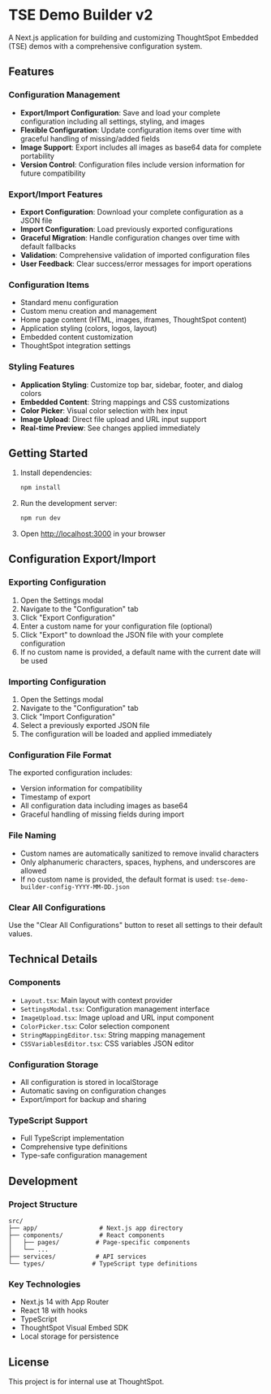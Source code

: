 # TSE Demo Builder v2

A Next.js application for building and customizing ThoughtSpot Embedded (TSE) demos with a comprehensive configuration system.

## Features

### Configuration Management
- **Export/Import Configuration**: Save and load your complete configuration including all settings, styling, and images
- **Flexible Configuration**: Update configuration items over time with graceful handling of missing/added fields
- **Image Support**: Export includes all images as base64 data for complete portability
- **Version Control**: Configuration files include version information for future compatibility

### Export/Import Features
- **Export Configuration**: Download your complete configuration as a JSON file
- **Import Configuration**: Load previously exported configurations
- **Graceful Migration**: Handle configuration changes over time with default fallbacks
- **Validation**: Comprehensive validation of imported configuration files
- **User Feedback**: Clear success/error messages for import operations

### Configuration Items
- Standard menu configuration
- Custom menu creation and management
- Home page content (HTML, images, iframes, ThoughtSpot content)
- Application styling (colors, logos, layout)
- Embedded content customization
- ThoughtSpot integration settings

### Styling Features
- **Application Styling**: Customize top bar, sidebar, footer, and dialog colors
- **Embedded Content**: String mappings and CSS customizations
- **Color Picker**: Visual color selection with hex input
- **Image Upload**: Direct file upload and URL input support
- **Real-time Preview**: See changes applied immediately

## Getting Started

1. Install dependencies:
   ```bash
   npm install
   ```

2. Run the development server:
   ```bash
   npm run dev
   ```

3. Open [http://localhost:3000](http://localhost:3000) in your browser

## Configuration Export/Import

### Exporting Configuration
1. Open the Settings modal
2. Navigate to the "Configuration" tab
3. Click "Export Configuration"
4. Enter a custom name for your configuration file (optional)
5. Click "Export" to download the JSON file with your complete configuration
6. If no custom name is provided, a default name with the current date will be used

### Importing Configuration
1. Open the Settings modal
2. Navigate to the "Configuration" tab
3. Click "Import Configuration"
4. Select a previously exported JSON file
5. The configuration will be loaded and applied immediately

### Configuration File Format
The exported configuration includes:
- Version information for compatibility
- Timestamp of export
- All configuration data including images as base64
- Graceful handling of missing fields during import

### File Naming
- Custom names are automatically sanitized to remove invalid characters
- Only alphanumeric characters, spaces, hyphens, and underscores are allowed
- If no custom name is provided, the default format is used: `tse-demo-builder-config-YYYY-MM-DD.json`

### Clear All Configurations
Use the "Clear All Configurations" button to reset all settings to their default values.

## Technical Details

### Components
- `Layout.tsx`: Main layout with context provider
- `SettingsModal.tsx`: Configuration management interface
- `ImageUpload.tsx`: Image upload and URL input component
- `ColorPicker.tsx`: Color selection component
- `StringMappingEditor.tsx`: String mapping management
- `CSSVariablesEditor.tsx`: CSS variables JSON editor

### Configuration Storage
- All configuration is stored in localStorage
- Automatic saving on configuration changes
- Export/import for backup and sharing

### TypeScript Support
- Full TypeScript implementation
- Comprehensive type definitions
- Type-safe configuration management

## Development

### Project Structure
```
src/
├── app/                 # Next.js app directory
├── components/          # React components
│   ├── pages/          # Page-specific components
│   └── ...
├── services/           # API services
└── types/             # TypeScript type definitions
```

### Key Technologies
- Next.js 14 with App Router
- React 18 with hooks
- TypeScript
- ThoughtSpot Visual Embed SDK
- Local storage for persistence

## License

This project is for internal use at ThoughtSpot.
